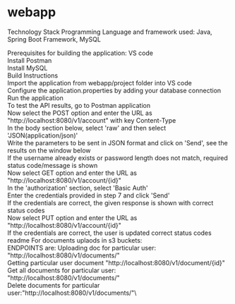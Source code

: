 # webapp
Technology Stack
Programming Language and framework used: Java, Spring Boot Framework, MySQL

Prerequisites for building the application:
VS code\
Install Postman\
Install MySQL\
Build Instructions\
Import the application from webapp/project folder into VS code\
Configure the application.properties by adding your database connection\
Run the application\
To test the API results, go to Postman application\
Now select the POST option and enter the URL as "http://localhost:8080/v1/account" with key Content-Type\
In the body section below, select 'raw' and then select 'JSON(application/json)'\
Write the parameters to be sent in JSON format and click on 'Send', see the results on the window below\
If the username already exists or password length does not match, required status code/message is shown\
Now select GET option and enter the URL as "http://localhost:8080/v1/account/{id}"\
In the 'authorization' section, select 'Basic Auth'\
Enter the credentials provided in step 7 and click 'Send'\
If the credentials are correct, the given response is shown with correct status codes\
Now select PUT option and enter the URL as "http://localhost:8080/v1/account/{id}"\
If the credentials are correct, the user is updated correct status codes\
readme
For documents uplaods in s3 buckets:\
ENDPOINTS are:
Uploading doc for particular user: "http://localhost:8080/v1/documents/"\
Getting particular user document "http://localhost:8080/v1/document/{id}"\
Get all documents for particular user: "http://localhost:8080/v1/documents/"\
Delete documents for particular user:"http://localhost:8080/v1/documents/"\



